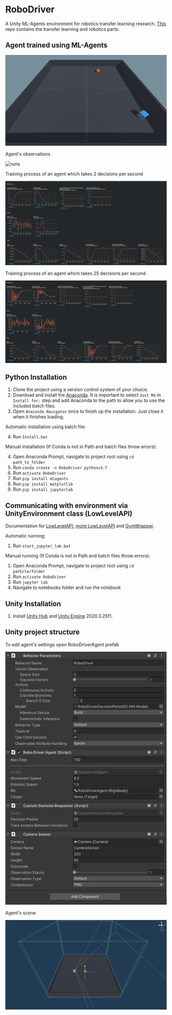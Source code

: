# RoboDriver
A Unity ML-Agents environment for robotics transfer learning research. [This](https://github.com/Laggg/rl-robotics) repo contains the transfer learning and robotics parts.

## Agent trained using ML-Agents

![runs](/Images/RoboDriverTop.gif)

Agent's observations 

![runs](/Images/RoboDriverAgentPerspective.gif)

Training process of an agent which takes 2 decisions per second

![runs](/Images/RoboDriver.png)

Training process of an agent which takes 25 decisions per second

![runs](/Images/agentDecisionPeriod2.png)


## Python Installation

1. Clone the project using a version control system of your choice.
2. Download and install the [Anaconda](https://www.anaconda.com/products/individual). It is important to select `Just Me` in `Install for:` step and add Anaconda to the path to allow you to use the included batch files.
3. Open `Anaconda Navigator` once to finish up the installation. Just close it when it finishes loading.

Automatic installation using batch file:

4. Run `Install.bat`

Manual installation (If Conda is not in Path and batch files throw errors):

4. Open Anaconda Prompt, navigate to project root using `cd path_to_folder`
5. Run `conda create -n RoboDriver python=3.7`
6. Run `activate RoboDriver`
5. Run `pip install mlagents`
6. Run `pip install matplotlib`
7. Run `pip install jupyterlab`

## Communicating with environment via UnityEnvironment class (LowLevelAPI)

Documentation for [LowLevelAPI](https://github.com/CubeMD/ml-agents/blob/master/docs/Python-API.md), [more LowLevelAPI](https://github.com/CubeMD/ml-agents/blob/master/docs/Python-API-Documentation.md) and [GymWrapper](https://github.com/CubeMD/ml-agents/blob/master/gym-unity/README.md).

Automatic running:
1. Run `start_jupyter_lab.bat`

Manual running (If Conda is not in Path and batch files throw errors):

1. Open Anaconda Prompt, navigate to project root using `cd path/to/folder`
2. Run `activate RoboDriver`
3. Run `jupyter lab`
4. Navigate to notebooks folder and run the notebook

## Unity Installation

1. Install [Unity Hub](https://unity3d.com/get-unity/download) and [Unity Engine](https://unity3d.com/get-unity/download/archive) 2020.3.25f1.

## Unity project structure

To edit agent's settings open RoboDriverAgent prefab

![runs](/Images/agent_settings.png)

Agent's scene

![runs](/Images/agent_environment.png)
